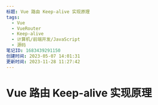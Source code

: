 ```yaml
---
标题: Vue 路由 Keep-alive 实现原理
tags:
  - Vue
  - VueRouter
  - Keep-alive
  - 计算机/前端开发/JavaScript
  - 源码
笔记ID: 1683439291150
创建时间: 2023-05-07 14:01:31
更新时间: 2023-11-28 11:27:42
---
```


# Vue 路由 Keep-alive 实现原理
